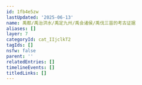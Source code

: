 ```yaml
---
id: 1fb4e5zw
lastUpdated: '2025-06-13'
name: 禹都/禹治洪水/禹定九州/禹会诸侯/禹伐三苗的考古证据
aliases: []
layer: 7
categoryId: cat_IIjclkT2
tagIds: []
nsfw: false
parent: ''
relatedEntries: []
timelineEvents: []
titledLinks: []
---
```


